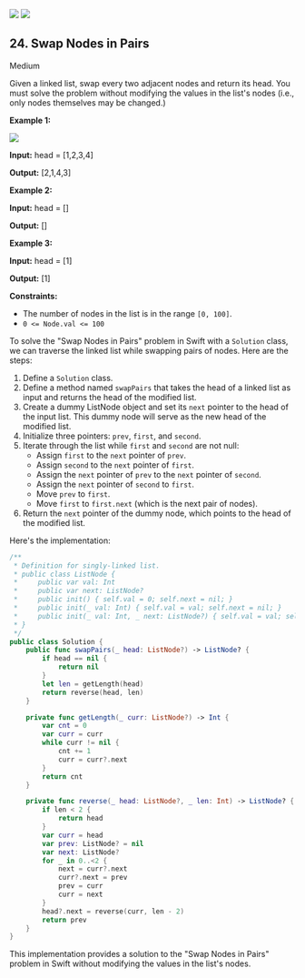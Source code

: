 [![](https://img.shields.io/github/stars/LeetCode-in-Swift/LeetCode-in-Swift?label=Stars&style=flat-square)](https://github.com/LeetCode-in-Swift/LeetCode-in-Swift)
[![](https://img.shields.io/github/forks/LeetCode-in-Swift/LeetCode-in-Swift?label=Fork%20me%20on%20GitHub%20&style=flat-square)](https://github.com/LeetCode-in-Swift/LeetCode-in-Swift/fork)

## 24\. Swap Nodes in Pairs

Medium

Given a linked list, swap every two adjacent nodes and return its head. You must solve the problem without modifying the values in the list's nodes (i.e., only nodes themselves may be changed.)

**Example 1:**

![](https://assets.leetcode.com/uploads/2020/10/03/swap_ex1.jpg)

**Input:** head = [1,2,3,4]

**Output:** [2,1,4,3] 

**Example 2:**

**Input:** head = []

**Output:** [] 

**Example 3:**

**Input:** head = [1]

**Output:** [1] 

**Constraints:**

*   The number of nodes in the list is in the range `[0, 100]`.
*   `0 <= Node.val <= 100`

To solve the "Swap Nodes in Pairs" problem in Swift with a `Solution` class, we can traverse the linked list while swapping pairs of nodes. Here are the steps:

1. Define a `Solution` class.
2. Define a method named `swapPairs` that takes the head of a linked list as input and returns the head of the modified list.
3. Create a dummy ListNode object and set its `next` pointer to the head of the input list. This dummy node will serve as the new head of the modified list.
4. Initialize three pointers: `prev`, `first`, and `second`.
5. Iterate through the list while `first` and `second` are not null:
   - Assign `first` to the `next` pointer of `prev`.
   - Assign `second` to the `next` pointer of `first`.
   - Assign the `next` pointer of `prev` to the `next` pointer of `second`.
   - Assign the `next` pointer of `second` to `first`.
   - Move `prev` to `first`.
   - Move `first` to `first.next` (which is the next pair of nodes).
6. Return the `next` pointer of the dummy node, which points to the head of the modified list.

Here's the implementation:

```swift
/**
 * Definition for singly-linked list.
 * public class ListNode {
 *     public var val: Int
 *     public var next: ListNode?
 *     public init() { self.val = 0; self.next = nil; }
 *     public init(_ val: Int) { self.val = val; self.next = nil; }
 *     public init(_ val: Int, _ next: ListNode?) { self.val = val; self.next = next; }
 * }
 */
public class Solution {
    public func swapPairs(_ head: ListNode?) -> ListNode? {
        if head == nil {
            return nil
        }
        let len = getLength(head)
        return reverse(head, len)
    }

    private func getLength(_ curr: ListNode?) -> Int {
        var cnt = 0
        var curr = curr
        while curr != nil {
            cnt += 1
            curr = curr?.next
        }
        return cnt
    }

    private func reverse(_ head: ListNode?, _ len: Int) -> ListNode? {
        if len < 2 {
            return head
        }
        var curr = head
        var prev: ListNode? = nil
        var next: ListNode?
        for _ in 0..<2 {
            next = curr?.next
            curr?.next = prev
            prev = curr
            curr = next
        }
        head?.next = reverse(curr, len - 2)
        return prev
    }
}
```

This implementation provides a solution to the "Swap Nodes in Pairs" problem in Swift without modifying the values in the list's nodes.